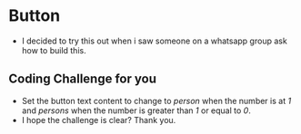 # Button
-   I decided to try this out when i saw someone on a whatsapp group ask how to build this.

## Coding Challenge for you
-   Set the button text content to change to *person* when the number is at *1* and *persons* when the number is greater than *1* or equal to *0*.
-   I hope the challenge is clear? Thank you.